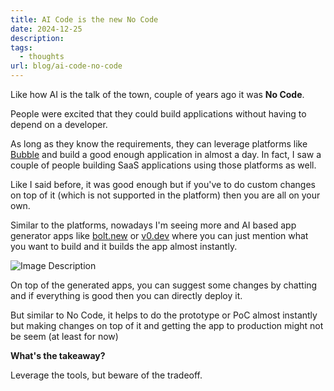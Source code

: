 ```yaml
---
title: AI Code is the new No Code
date: 2024-12-25
description: 
tags:
  - thoughts
url: blog/ai-code-no-code
---
```

Like how AI is the talk of the town, couple of years ago it was **No Code**. 

People were excited that they could build applications without having to depend on a developer.

As long as they know the requirements, they can leverage platforms like [Bubble](https://bubble.io/) and build a good enough application in almost a day. In fact, I saw a couple of people building SaaS applications using those platforms as well.

Like I said before, it was good enough but if you've to do custom changes on top of it (which is not supported in the platform) then you are all on your own.

Similar to the platforms, nowadays I'm seeing more and AI based app generator apps like [bolt.new](https://bolt.new) or [v0.dev](https://v0.dev) where you can just mention what you want to build and it builds the app almost instantly. 

![Image Description](/images/Pasted%20image%2020241225083933.png)

On top of the generated apps, you can suggest some changes by chatting and if everything is good then you can directly deploy it.

But similar to No Code, it helps to do the prototype or PoC almost instantly but making changes on top of it and getting the app to production might not be seem (at least for now)

**What's the takeaway?**

Leverage the tools, but beware of the tradeoff. 
